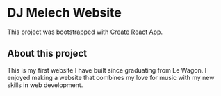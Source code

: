 # DJ Melech Website

This project was bootstrapped with [Create React App](https://github.com/facebook/create-react-app).

## About this project

This is my first website I have built since graduating from Le Wagon. I enjoyed making a website that combines my love for music with my new skills in web development. 
